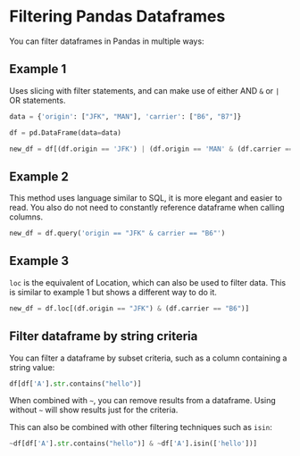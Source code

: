 # Filtering Pandas Dataframes

You can filter dataframes in Pandas in multiple ways:

## Example 1

Uses slicing with filter statements, and can make use of either AND `&` or `|` OR statements.

```python
data = {'origin': ["JFK", "MAN"], 'carrier': ["B6", "B7"]}

df = pd.DataFrame(data=data)

new_df = df[(df.origin == 'JFK') | (df.origin == 'MAN' & (df.carrier == 'B6')]
```

## Example 2

This method uses language similar to SQL, it is more elegant and easier to read. You also do not need to constantly reference dataframe when calling columns.

```python
new_df = df.query('origin == "JFK" & carrier == "B6"')
```

## Example 3

`loc` is the equivalent of Location, which can also be used to filter data. This is similar to example 1 but shows a different way to do it.

```python
new_df = df.loc[(df.origin == "JFK") & (df.carrier == "B6")]
```

## Filter dataframe by string criteria

You can filter a dataframe by subset criteria, such as a column containing a string value:

```python
df[df['A'].str.contains("hello")]
```

When combined with `~`, you can remove results from a dataframe. Using without `~` will show results just for the criteria.

This can also be combined with other filtering techniques such as `isin`:

```python
~df[df['A'].str.contains("hello")] & ~df['A'].isin(['hello'])]
```
